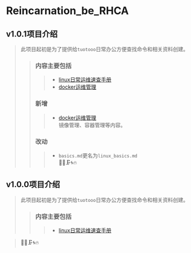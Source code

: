 # Reincarnation_be_RHCA

## v1.0.1项目介绍
> 此项目起初是为了提供给`tuotooo`日常办公方便查找命令和相关资料创建。
>> ### 内容主要包括
>>> - [linux日常运维速查手册](linux_basics.md)<br>
>>> - [docker运维管理](dockers_basics.md)
>> ### 新增
>>> - [docker运维管理](dockers_basics.md)<br>
镜像管理、容器管理等内容。
>> ### 改动
>>> - `basics.md`更名为`linux_basics.md`<br>
> :construction::rabbit::clamp::cyclone::fire:

## v1.0.0项目介绍
> 此项目起初是为了提供给`tuotooo`日常办公方便查找命令和相关资料创建。
>> ### 内容主要包括
>>> - [linux日常运维速查手册](linux_basics.md)<br>

>:construction::rabbit::clamp::cyclone::fire:


